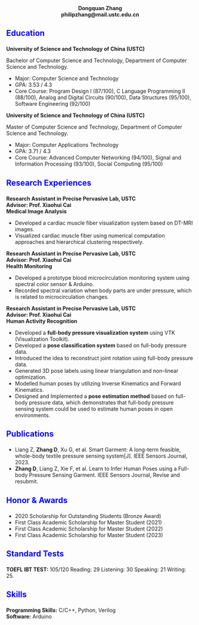 <div style="text-align: center;"><strong>Dongquan Zhang</strong></div>
<div style="text-align: center;"><strong>philipzhang@mail.ustc.edu.cn</strong></div>

## <p style = "color: blue">Education</p>

**University of Science and Technology of China (USTC)**

Bachelor of Computer Science and Technology, Department of Computer Science and Technology.

- Major: Computer Science and Technology  
- GPA: 3.53 / 4.3  
- Core Course: Program Design I (87/100), C Language Programming II (88/100), Analog and Digital Circuits (90/100), Data Structures (95/100), Software Engineering (92/100)


**University of Science and Technology of China (USTC)**

Master of Computer Science and Technology, Department of Computer Science and Technology.

- Major: Computer Applications Technology  
- GPA: 3.71 / 4.3  
- Core Course: Advanced Computer Networking (94/100), Signal and Information Processing (93/100), Social Computing (95/100)

## <p style = "color: blue">Research Experiences</p>

**Research Assistant in Precise Pervasive Lab, USTC**  
**Advisor: Prof. Xiaohui Cai**  
**Medical Image Analysis**
- Developed a cardiac muscle fiber visualization system based on DT-MRI images.
- Visualized cardiac muscle fiber using numerical computation approaches and hierarchical clustering respectively.

**Research Assistant in Precise Pervasive Lab, USTC**  
**Advisor: Prof. Xiaohui Cai**  
**Health Monitoring**
- Developed a prototype blood microcirculation monitoring system using spectral color sensor & Arduino.
- Recorded spectral variation when body parts are under pressure, which is related to microcirculation changes.

**Research Assistant in Precise Pervasive Lab, USTC**  
**Advisor: Prof. Xiaohui Cai**  
**Human Activity Recognition**
- Developed a **full-body pressure visualization system** using VTK (Visualization Toolkit).
- Developed a **pose classification system** based on full-body pressure data.
- Introduced the idea to reconstruct joint rotation using full-body pressure data.
- Generated 3D pose labels using linear triangulation and non-linear optimization.
- Modelled human poses by utilizing Inverse Kinematics and Forward Kinematics.
- Designed and Implemented a **pose estimation method** based on full-body pressure data, which demonstrates that full-body pressure sensing system could be used to estimate human poses in open environments.

## <p style = "color: blue">Publications</p>
- Liang Z, **Zhang D**, Xu G, et al. Smart Garment: A long-term feasible, whole-body textile pressure sensing system[J]. IEEE Sensors Journal, 2023.
- **Zhang D**, Liang Z, Xie F, et al. Learn to Infer Human Poses using a Full-body Pressure Sensing Garment. IEEE Sensors Journal, Revise and resubmit.

## <p style = "color: blue">Honor & Awards</p>
- 2020 Scholarship for Outstanding Students (Bronze Award)
- First Class Academic Scholarship for Master Student (2021)
- First Class Academic Scholarship for Master Student (2022)
- First Class Academic Scholarship for Master Student (2023)

## <p style = "color: blue">Standard Tests</p>
**TOEFL IBT TEST:** 105/120  Reading: 29 Listening: 30   Speaking: 21    Writing: 25.

## <p style = "color: blue">Skills</p>
**Programming Skills:** C/C++, Python, Verilog  
**Software:** Arduino